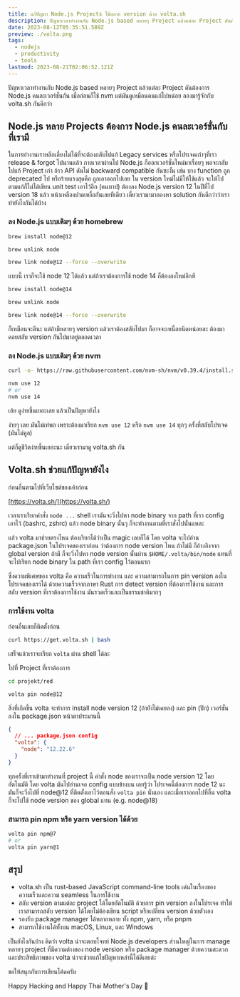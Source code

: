 ```yaml
---
title: แก้ปัญหา Node.js Projects ใช้หลาย version ด้วย volta.sh
description: ปัญหาเวลาทำงานกับ Node.js based หลายๆ Project แล้วแต่ละ Project ดันต้องการ Node.js คนละเวอร์ชั่นกัน เมื่อก่อนก็ใช้ nvm แต่มันดูเหมือนคนแก่ไปหน่อย ลองมารู้จักกับ volta.sh กันดีกว่า
date: 2023-08-12T05:35:51.589Z
preview: ./volta.png
tags:
  - nodejs
  - productivity
  - tools
lastmod: 2023-08-21T02:06:52.121Z
---
```


ปัญหาเวลาทำงานกับ Node.js based หลายๆ Project แล้วแต่ละ Project ดันต้องการ Node.js คนละเวอร์ชั่นกัน เมื่อก่อนก็ใช้ nvm แต่มันดูเหมือนคนแก่ไปหน่อย ลองมารู้จักกับ volta.sh กันดีกว่า

## Node.js หลาย Projects ต้องการ Node.js คนละเวอร์ชั่นกับที่เรามี

ในการทำงานเราหลีกเลี่ยงไม่ได้ที่จะต้องกลับไปแก้ Legacy services หรือโปรเจคเก่าๆที่เรา release & forgot ไปนานแล้ว กาลเวลาผ่านไป Node.js ก็ออกเวอร์ชั่นใหม่มาเรื่อยๆ พอจะกลับไปแก้ Project เก่า อ้าว API ดันไม่ backward compatible กันซะงั้น เช่น บาง function ถูก deprecated ไป หรือร้ายแรงสุดคือ ถูกเอาออกไปเลย ใน version ใหม่ไม่มีให้ใช้แล้ว จะให้ไปตามแก้ก็ไม่ได้เขียน unit test เอาไว้อีก (คนบาป) ต้องลง Node.js version 12 ในปีที่ไป version 18 แล้ว หน้าเหลืองปาดเหงื่อกันเลยทีเดียว เดี๋ยวเรามามาลองหา solution กันดีกว่าว่าเราทำยังไงกันได้บ้าง

### ลง Node.js แบบเดิมๆ ด้วย homebrew

```bash
brew install node@12

brew unlink node

brew link node@12 --force --overwrite
```

แบบนี้ เราก็จะใช้ node 12 ได้แล้ว แต่ถ้าเราต้องการใช้ node 14 ก็ต้องลงใหม่อีกที

```bash
brew install node@14

brew unlink node

brew link node@14 --force --overwrite
```

ก็เหมือนจะดีนะ แต่ถ้ามีหลายๆ version แล้วเราต้องสลับไปมา ก็อาจจะเหนื่อยนิดหน่อยละ ต้องมาคอยสลับ version กันไปมาอยู่ตลอดเวลา

### ลง Node.js แบบเดิมๆ ด้วย nvm

```bash
curl -o- https://raw.githubusercontent.com/nvm-sh/nvm/v0.39.4/install.sh | bash

nvm use 12
# or
nvm use 14
```

เอ้ย ดูง่ายขึ้นเยอะเลย แล้วเป็นปัญหายังไง

ง่ายๆ เลย มันไม่เท่พอ เพราะต้องมาเรียก `nvm use 12` หรือ `nvm use 14` ทุกๆ ครั้งที่สลับโปรเจค (มันไม่คูล)

แต่ก็ดูชีวิตง่ายขึ้นเยอะนะ เดี๋ยวเรามาดู volta.sh กัน

## Volta.sh ช่วยแก้ปัญหายังไง

ก่อนอื่นตามไปที่เว็บไซต์ของเค้าก่อน

[https://volta.sh/](https://volta.sh/)

เวลาเราเรียกคำสั่ง `node ...` shell เรามันจะวิ่งไปหา node binary จาก path ที่เรา config เอาไว้ (bashrc, zshrc) แล้ว node binary นั้นๆ ก็จะทำงานตามที่เราสั่งไปนั่นแหละ

แล้ว volta มาช่วยตรงไหน ต้องเรียกได้ว่าเป็น magic เลยก็ได้ โดย volta จะไปอ่าน package.json ในโปรเจคของเราก่อน ว่าต้องการ node version ไหน ถ้าไม่มี ก็อ้างอิงจาก global version ถ้ามี ก็จะวิ่งไปหา node version นั้นผ่าน `$HOME/.volta/bin/node` แทนที่จะไปเรียก node binary ใน path ที่เรา config ไว้ตอนแรก

ซึ่งความพิเศษของ volta คือ ความเร็วในการทำงาน และ ความสามารถในการ pin version ลงในโปรเจคของเราได้ ด้วยความเร็วจากภาษา Rust การ detect version ที่ต้องการใช้งาน และการสลับ version ที่เราต้องการใช้งาน มันรวดเร็วและเป็นธรรมชาติมากๆ

### การใช้งาน volta

ก่อนอื่นเลยก็ติดตั้งก่อน

```bash
curl https://get.volta.sh | bash
```

เสร็จแล้วเราจะเรียก `volta` ผ่าน shell ได้ละ

ไปที่ Project ที่เราต้องการ

```bash
cd projekt/red

volta pin node@12
```

สิ่งที่เกิดขึ้น volta จะทำการ install node version 12 (ถ้ายังไม่เคยลง) และ pin (ปัก) เวอร์ชั่นลงใน package.json หน้าตาประมานนี้

```json
{
  // ... package.json config
  "volta": {
    "node": "12.22.6"
  }
}
```

ทุกครั้งที่เราเข้ามาทำงานที่ project นี้ คำสั่ง node ของเราจะเป็น node version 12 โดยอัตโนมัติ โดย volta มันไปอ่านเจอ config แบบข้างบน เลยรู้ว่า โปรเจคนี้ต้องการ node 12 นะ มันก็จะวิ่งไปที่ node@12 ที่ติดตั้งเอาไว้ตอนสั่ง `volta pin` นั่นเอง และเมื่อเราออกไปที่อื่น volta ก็จะไปใช้ node version ของ global แทน (e.g. node@18)

### สามารถ pin npm หรือ yarn version ได้ด้วย

```bash
volta pin npm@7
# or
volta pin yarn@1
```

## สรุป

- volta.sh เป็น rust-based JavaScript command-line tools เด่นในเรื่องของความเร็วและความ seamless ในการใช้งาน
- สลับ version ตามแต่ละ project ได้โดยอัตโนมัติ ด้วยการ pin version ลงในโปรเจค ทำให้เราสามารถสลับ version ได้โดยไม่ต้องเขียน script หรือเปลี่ยน version ด้วยตัวเอง
- รองรับ package manager ได้หลากหลาย ทั้ง npm, yarn, หรือ pnpm
- สามารถใช้งานได้ทั้งบน macOS, Linux, และ Windows

เป็นยังไงกันบ้าง คิดว่า volta น่าจะตอบโจทย์ Node.js developers ส่วนใหญ่ในการ manage หลายๆ project ที่มีความต่างของ node version หรือ package manager ด้วยความสะดวกและประสิทธิภาพของ volta น่าจะช่วยแก้ไขปัญหาเหล่านี้ได้ดีเลยล่ะ

ขอให้สนุกกับการเขียนโค้ดครับ

Happy Hacking and Happy Thai Mother's Day 🎉
